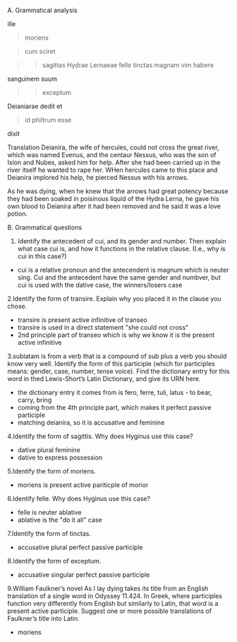 A. Grammatical analysis

ille

> moriens

> cum sciret

> > sagittas Hydrae Lernaeae felle tinctas magnam vim habere

sanguinem suum

> > exceptum

Deianiarae dedit et

> id philtrum esse

dixit

Translation
Deianira, the wife of hercules, could not cross the great river, which was named Evenus, and the centaur Nessus, who was the son of Ixion and Nubes, asked him for help. After she had been carried up in the river itself he wanted to rape her. WHen hercules came to this place and Deianira implored his help, he pierced Nessus with his arrows.

As he was dying, when he knew that the arrows had great potency because they had been soaked in poisinous liquid of the Hydra Lerna, he gave his own blood to Deianira after it had been removed and he said it was a love potion. 

B. Grammatical questions

1. Identify the antecedent of cui, and its gender and number. Then explain what case cui is, and how it functions in the relative clause. (I.e., why is cui in this case?)

- cui is a relative pronoun and the antecendent is magnum which is neuter sing. Cui and the antecedent have the same gender and numbver, but cui is used with the dative case, the winners/losers case

2.Identify the form of transire. Explain why you placed it in the clause you chose.

- transire is present active infinitive of transeo
- transire is used in a direct statement "she could not cross"
- 2nd principle part of transeo which is why we know it is the present active infinitive 

3.sublatam is from a verb that is a compound of sub plus a verb you should know very well. Identify the form of this participle (which for participles means: gender, case, number, tense voice). Find the dictionary entry for this word in thed Lewis-Short’s Latin Dictionary, and give its URN here.

- the dictionary entry it comes from is fero, ferre, tuli, latus - to bear, carry, bring
- coming from the 4th principle part, which makes it perfect passive participle
- matching deianira, so it is accusative and feminine 

4.Identify the form of sagittis. Why does Hyginus use this case?

- dative plural feminine 
- dative to express possession 

5.Identify the form of moriens.

- moriens is present active pariticple of morior 

6.Identify felle. Why does Hyginus use this case?

- felle is neuter ablative
- ablative is the "do it all" case 

7.Identify the form of tinctas.

- accusative plural perfect passive participle

8.Identify the form of exceptum.

- accusative singular perfect passive participle

9.William Faulkner’s novel As I lay dying takes its title from an English translation of a single word in Odyssey 11.424. In Greek, where participles function very differently from English but similarly to Latin, that word is a present active participle. Suggest one or more possible translations of Faulkner’s title into Latin.

- moriens
